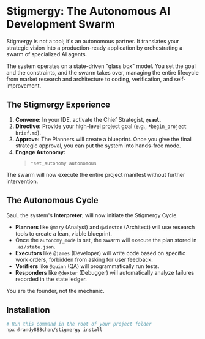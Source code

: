 # Stigmergy: The Autonomous AI Development Swarm

Stigmergy is not a tool; it's an autonomous partner. It translates your strategic vision into a production-ready application by orchestrating a swarm of specialized AI agents.

The system operates on a state-driven "glass box" model. You set the goal and the constraints, and the swarm takes over, managing the entire lifecycle from market research and architecture to coding, verification, and self-improvement.

## The Stigmergy Experience

1.  **Convene:** In your IDE, activate the Chief Strategist, **`@saul`**.
2.  **Directive:** Provide your high-level project goal (e.g., `*begin_project brief.md`).
3.  **Approve:** The Planners will create a blueprint. Once you give the final strategic approval, you can put the system into hands-free mode.
4.  **Engage Autonomy:**
    > `*set_autonomy autonomous`

The swarm will now execute the entire project manifest without further intervention.

## The Autonomous Cycle

Saul, the system's **Interpreter**, will now initiate the Stigmergy Cycle.

-   **Planners** like `@mary` (Analyst) and `@winston` (Architect) will use research tools to create a lean, viable blueprint.
-   Once the `autonomy_mode` is set, the swarm will execute the plan stored in `.ai/state.json`.
-   **Executors** like `@james` (Developer) will write code based on specific work orders, forbidden from asking for user feedback.
-   **Verifiers** like `@quinn` (QA) will programmatically run tests.
-   **Responders** like `@dexter` (Debugger) will automatically analyze failures recorded in the state ledger.

You are the founder, not the mechanic.

## Installation

```bash
# Run this command in the root of your project folder
npx @randy888chan/stigmergy install
```
